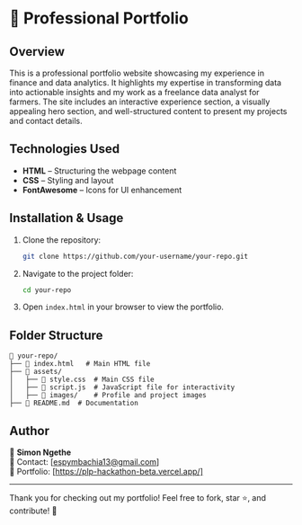 # 🚀 Professional Portfolio

## Overview
This is a professional portfolio website showcasing my experience in finance and data analytics. It highlights my expertise in transforming data into actionable insights and my work as a freelance data analyst for farmers. The site includes an interactive experience section, a visually appealing hero section, and well-structured content to present my projects and contact details.

## Technologies Used
- **HTML** – Structuring the webpage content
- **CSS** – Styling and layout
- **FontAwesome** – Icons for UI enhancement

## Installation & Usage
1. Clone the repository:
   ```bash
   git clone https://github.com/your-username/your-repo.git
   ```
2. Navigate to the project folder:
   ```bash
   cd your-repo
   ```
3. Open `index.html` in your browser to view the portfolio.

## Folder Structure
```
📂 your-repo/
├── 📄 index.html   # Main HTML file
├── 📂 assets/
│   ├── 📄 style.css  # Main CSS file
│   ├── 📄 script.js  # JavaScript file for interactivity
│   ├── 📂 images/    # Profile and project images
├── 📄 README.md  # Documentation
```
## Author
👤 **Simon Ngethe**  
📧 Contact: [espymbachia13@gmail.com]  
🔗 Portfolio: [https://plp-hackathon-beta.vercel.app/]

---
Thank you for checking out my portfolio! Feel free to fork, star ⭐, and contribute! 🚀

